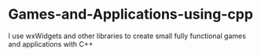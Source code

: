 # Games-and-Applications-using-cpp
I use wxWidgets and other libraries to create small fully functional games and applications with C++
